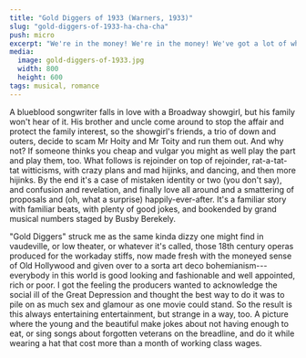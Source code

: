```yaml
---
title: "Gold Diggers of 1933 (Warners, 1933)"
slug: "gold-diggers-of-1933-ha-cha-cha"
push: micro
excerpt: "We're in the money! We're in the money! We've got a lot of what it takes to get along! We're in the money! The skies are sunny! Ol' Man Depression, you are through, you done us wrong!"
media: 
  image: gold-diggers-of-1933.jpg
  width: 800
  height: 600
tags: musical, romance
---
```


A blueblood songwriter falls in love with a Broadway showgirl, but his family won't hear of it. His brother and uncle come around to stop the affair and protect the family interest, so the showgirl's friends, a trio of down and outers, decide to scam Mr Hoity and Mr Toity and run them out. And why not? If someone thinks you cheap and vulgar you might as well play the part and play them, too. What follows is rejoinder on top of rejoinder, rat-a-tat-tat witticisms, with crazy plans and mad hijinks, and dancing, and then more hijinks. By the end it's a case of mistaken identity or two (you don't say), and confusion and revelation, and finally love all around and a smattering of proposals and (oh, what a surprise) happily-ever-after. It's a familiar story with familiar beats, with plenty of good jokes, and bookended by grand musical numbers staged by Busby Berekely.

"Gold Diggers" struck me as the same kinda dizzy one might find in vaudeville, or low theater, or whatever it's called, those 18th century operas produced for the workaday stiffs, now made fresh with the moneyed sense of Old Hollywood and given over to a sorta art deco bohemianism---everybody in this world is good looking and fashionable and well appointed, rich or poor. I got the feeling the producers wanted to acknowledge the social ill of the Great Depression and thought the best way to do it was to pile on as much sex and glamour as one movie could stand. So the result is this always entertaining entertainment, but strange in a way, too. A picture where the young and the beautiful make jokes about not having enough to eat, or sing songs about forgotten veterans on the breadline, and do it while wearing a hat that cost more than a month of working class wages.
